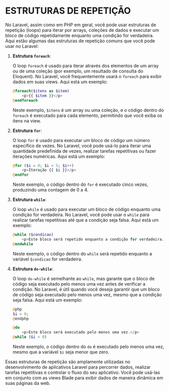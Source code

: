 # ESTRUTURAS DE REPETIÇÃO
No Laravel, assim como em PHP em geral, você pode usar estruturas de repetição (loops) para iterar por arrays, coleções de dados e executar um bloco de código repetidamente enquanto uma condição for verdadeira. Aqui estão algumas das estruturas de repetição comuns que você pode usar no Laravel:

1. **Estrutura `foreach`**:

   O loop `foreach` é usado para iterar através dos elementos de um array ou de uma coleção (por exemplo, um resultado de consulta do Eloquent). No Laravel, você frequentemente usará o `foreach` para exibir dados em suas views. Aqui está um exemplo:

   ```php
   @foreach($itens as $item)
       <p>{{ $item }}</p>
   @endforeach
   ```

   Neste exemplo, `$itens` é um array ou uma coleção, e o código dentro do `foreach` é executado para cada elemento, permitindo que você exiba os itens na view.

2. **Estrutura `for`**:

   O loop `for` é usado para executar um bloco de código um número específico de vezes. No Laravel, você pode usá-lo para iterar uma quantidade predefinida de vezes, realizar tarefas repetitivas ou fazer iterações numéricas. Aqui está um exemplo:

   ```php
   @for ($i = 0; $i < 5; $i++)
       <p>Iteração {{ $i }}</p>
   @endfor
   ```

   Neste exemplo, o código dentro do `for` é executado cinco vezes, produzindo uma contagem de 0 a 4.

3. **Estrutura `while`**:

   O loop `while` é usado para executar um bloco de código enquanto uma condição for verdadeira. No Laravel, você pode usar o `while` para realizar tarefas repetitivas até que a condição seja falsa. Aqui está um exemplo:

   ```php
   @while ($condicao)
       <p>Este bloco será repetido enquanto a condição for verdadeira.</p>
   @endwhile
   ```

   Neste exemplo, o código dentro do `while` será repetido enquanto a variável `$condicao` for verdadeira.

4. **Estrutura `do-while`**:

   O loop `do-while` é semelhante ao `while`, mas garante que o bloco de código seja executado pelo menos uma vez antes de verificar a condição. No Laravel, é útil quando você deseja garantir que um bloco de código seja executado pelo menos uma vez, mesmo que a condição seja falsa. Aqui está um exemplo:

   ```php
   @php
   $i = 0;
   @endphp

   @do
       <p>Este bloco será executado pelo menos uma vez.</p>
   @while ($i > 0)
   ```

   Neste exemplo, o código dentro do `do` é executado pelo menos uma vez, mesmo que a variável `$i` seja menor que zero.

Essas estruturas de repetição são amplamente utilizadas no desenvolvimento de aplicativos Laravel para percorrer dados, realizar tarefas repetitivas e controlar o fluxo do seu aplicativo. Você pode usá-las em conjunto com as views Blade para exibir dados de maneira dinâmica em suas páginas da web.